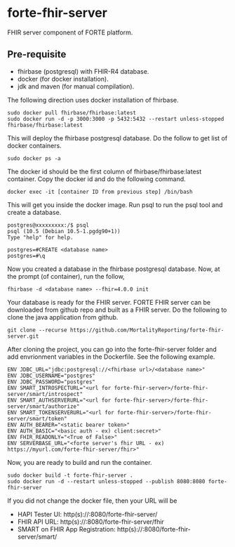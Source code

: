 # forte-fhir-server
FHIR server component of FORTE platform.
## Pre-requisite
* fhirbase (postgresql) with FHIR-R4 database.
* docker (for docker installation).
* jdk and maven (for manual compilation).

The following direction uses docker installation of fhirbase.
```
sudo docker pull fhirbase/fhirbase:latest
sudo docker run -d -p 3000:3000 -p 5432:5432 --restart unless-stopped fhirbase/fhirbase:latest
```
This will deploy the fhirbase postgresql database. Do the follow to get list of docker containers.
```
sudo docker ps -a
```
The docker id should be the first column of fhirbase/fhirbase:latest container. Copy the docker id and do the following command.
```
docker exec -it [container ID from previous step] /bin/bash
```
This will get you inside the docker image. Run psql to run the psql tool and create a database.
```
postgres@xxxxxxxxx:/$ psql
psql (10.5 (Debian 10.5-1.pgdg90+1))
Type "help" for help.

postgres=#CREATE <database name>
postgres=#\q
```
Now you created a database in the fhirbase postgresql database. Now, at the prompt (of container), run the follow,
```
fhirbase -d <database name> --fhir=4.0.0 init
```
Your database is ready for the FHIR server. FORTE FHIR server can be downloaded from github repo and built as a FHIR server. Do the following to clone the java application from github. 
```
git clone --recurse https://github.com/MortalityReporting/forte-fhir-server.git
```
After cloning the project, you can go into the forte-fhir-server folder and add envrionment variables in the Dockerfile. See the following example. 
```
ENV JDBC_URL="jdbc:postgresql://<fhirbase url>/<database name>"
ENV JDBC_USERNAME="postgres"
ENV JDBC_PASSWORD="postgres"
ENV SMART_INTROSPECTURL="<url for forte-fhir-server>/forte-fhir-server/smart/introspect"
ENV SMART_AUTHSERVERURL="<url for forte-fhir-server>/forte-fhir-server/smart/authorize"
ENV SMART_TOKENSERVERURL="<url for forte-fhir-server>/forte-fhir-server/smart/token"
ENV AUTH_BEARER="<static bearer token>"
ENV AUTH_BASIC="<basic auth - ex) client:secret>"
ENV FHIR_READONLY="<True of False>"
ENV SERVERBASE_URL="<forte server's fhir URL - ex) https://myurl.com/forte-fhir-server/fhir>"
```
Now, you are ready to build and run the container.
```
sudo docker build -t forte-fhir-server .
sudo docker run -d --restart unless-stopped --publish 8080:8080 forte-fhir-server
```
If you did not change the docker file, then your URL will be 
* HAPI Tester UI: http(s)://<host url>:8080/forte-fhir-server/
* FHIR API URL: http(s)://<host url>:8080/forte-fhir-server/fhir
* SMART on FHIR App Registration: http(s)://<host url>:8080/forte-fhir-server/smart/
